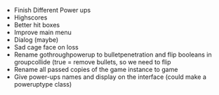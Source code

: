 * Finish Different Power ups
* Highscores
* Better hit boxes
* Improve main menu
* Dialog (maybe)
* Sad cage face on loss
* Rename gothroughpowerup to bulletpenetration and flip booleans in groupcollide (true = remove bullets, so we need to flip
* Rename all passed copies of the game instance to game
* Give power-ups names and display on the interface (could make a poweruptype class)